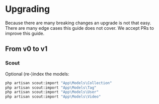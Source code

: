 # Upgrading

Because there are many breaking changes an upgrade is not that easy. There are many edge cases this guide does not cover. We accept PRs to improve this guide.

## From v0 to v1

### Scout

Optional (re-)index the models:

```bash
php artisan scout:import "App\Models\Collection"
php artisan scout:import "App\Models\Tag"
php artisan scout:import "App\Models\User"
php artisan scout:import "App\Models\Video"
```
